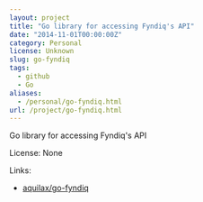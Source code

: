 ```yaml
---
layout: project
title: "Go library for accessing Fyndiq's API"
date: "2014-11-01T00:00:00Z"
category: Personal
license: Unknown
slug: go-fyndiq
tags:
  - github
  - Go
aliases:
  - /personal/go-fyndiq.html
url: /project/go-fyndiq.html
---
```


Go library for accessing Fyndiq's API

License: None

Links:

* [aquilax/go-fyndiq](https://github.com/aquilax/go-fyndiq)

